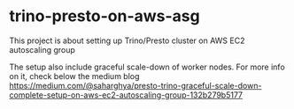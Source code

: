 # trino-presto-on-aws-asg
This project is about setting up Trino/Presto cluster on AWS EC2 autoscaling group

The setup also include graceful scale-down of worker nodes.
For more info on it, check below the medium blog
https://medium.com/@saharghya/presto-trino-graceful-scale-down-complete-setup-on-aws-ec2-autoscaling-group-132b279b5177
